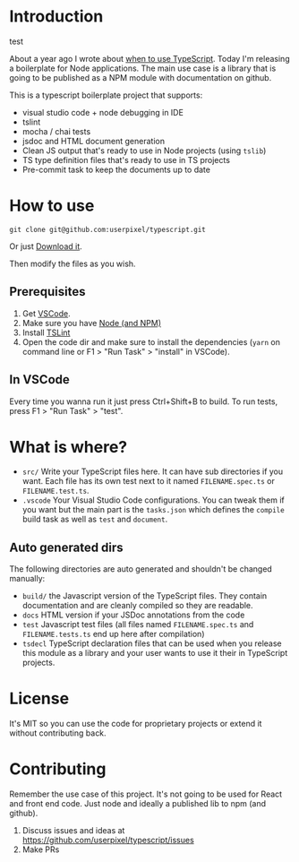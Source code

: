# Introduction
test

About a year ago I wrote about [when to use TypeScript](https://medium.freecodecamp.com/when-should-i-use-typescript-311cb5fe801b).
Today I'm releasing a boilerplate for Node applications. The main use case is a library that is going to be published as a NPM module
with documentation on github.

This is a typescript boilerplate project that supports:

* visual studio code + node debugging in IDE
* tslint
* mocha / chai tests
* jsdoc and HTML document generation
* Clean JS output that's ready to use in Node projects (using `tslib`)
* TS type definition files that's ready to use in TS projects
* Pre-commit task to keep the documents up to date

# How to use

```
git clone git@github.com:userpixel/typescript.git
```

Or just [Download it](https://github.com/userpixel/typescript/archive/master.zip).

Then modify the files as you wish.

## Prerequisites

1. Get [VSCode](https://code.visualstudio.com/).
2. Make sure you have [Node (and NPM)](https://nodejs.org/en/)
2. Install [TSLint](https://marketplace.visualstudio.com/items?itemName=eg2.tslint) 
2. Open the code dir and make sure to install the dependencies (`yarn` on command line or F1 > "Run Task" > "install" in VSCode).

## In VSCode

Every time you wanna run it just press Ctrl+Shift+B to build.
To run tests, press F1 > "Run Task" > "test".

# What is where?

* `src/` Write your TypeScript files here. It can have sub directories if you want.
Each file has its own test next to it named `FILENAME.spec.ts` or `FILENAME.test.ts`.
* `.vscode` Your Visual Studio Code configurations. You can tweak them if you want but the main part is the `tasks.json` which defines the `compile` build task as well as `test` and `document`.

## Auto generated dirs

The following directories are auto generated and shouldn't be changed manually:

* `build/` the Javascript version of the TypeScript files. They contain documentation and are cleanly compiled so they are readable.
* `docs` HTML version if your JSDoc annotations from the code
* `test` Javascript test files (all files named `FILENAME.spec.ts` and `FILENAME.tests.ts` end up here after compilation)
* `tsdecl` TypeScript declaration files that can be used when you release this module as a library and your user wants to use it their in TypeScript projects.

# License

It's MIT so you can use the code for proprietary projects or extend it without contributing back.

# Contributing

Remember the use case of this project. It's not going to be used for React and front end code. Just node and ideally a published lib to npm (and github).

1. Discuss issues and ideas at https://github.com/userpixel/typescript/issues
2. Make PRs
